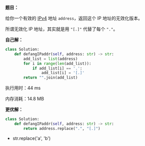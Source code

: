 **题目：**

给你一个有效的 [IPv4](https://baike.baidu.com/item/IPv4) 地址 `address`，返回这个 IP 地址的无效化版本。

所谓无效化 IP 地址，其实就是用 `"[.]"` 代替了每个 `"."`。



**自己解：**

```python
class Solution:
    def defangIPaddr(self, address: str) -> str:
        add_list = list(address)
        for i in range(len(add_list)):
            if add_list[i] == '.':
                add_list[i] = '[.]'
        return "".join(add_list)
```

执行用时：44 ms

内存消耗：14.8 MB

**更优解：**

```python
class Solution:
    def defangIPaddr(self, address: str) -> str:
        return address.replace(".", "[.]")
```

- str.replace('a', 'b')